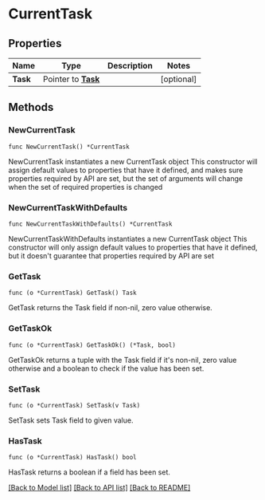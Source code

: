# CurrentTask

## Properties

Name | Type | Description | Notes
------------ | ------------- | ------------- | -------------
**Task** | Pointer to [**Task**](Task.md) |  | [optional] 

## Methods

### NewCurrentTask

`func NewCurrentTask() *CurrentTask`

NewCurrentTask instantiates a new CurrentTask object
This constructor will assign default values to properties that have it defined,
and makes sure properties required by API are set, but the set of arguments
will change when the set of required properties is changed

### NewCurrentTaskWithDefaults

`func NewCurrentTaskWithDefaults() *CurrentTask`

NewCurrentTaskWithDefaults instantiates a new CurrentTask object
This constructor will only assign default values to properties that have it defined,
but it doesn't guarantee that properties required by API are set

### GetTask

`func (o *CurrentTask) GetTask() Task`

GetTask returns the Task field if non-nil, zero value otherwise.

### GetTaskOk

`func (o *CurrentTask) GetTaskOk() (*Task, bool)`

GetTaskOk returns a tuple with the Task field if it's non-nil, zero value otherwise
and a boolean to check if the value has been set.

### SetTask

`func (o *CurrentTask) SetTask(v Task)`

SetTask sets Task field to given value.

### HasTask

`func (o *CurrentTask) HasTask() bool`

HasTask returns a boolean if a field has been set.


[[Back to Model list]](../README.md#documentation-for-models) [[Back to API list]](../README.md#documentation-for-api-endpoints) [[Back to README]](../README.md)


